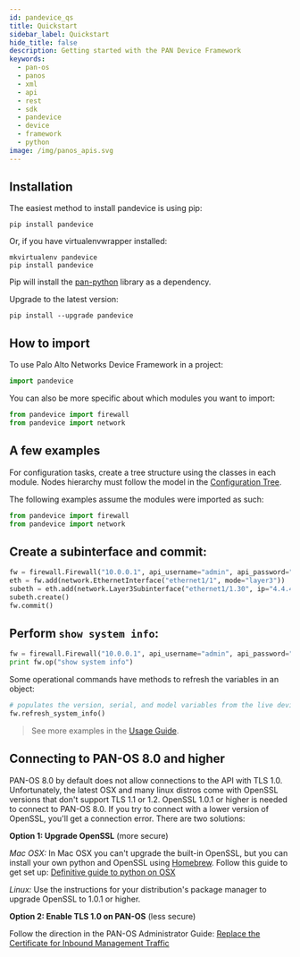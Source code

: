 ```yaml
---
id: pandevice_qs
title: Quickstart
sidebar_label: Quickstart
hide_title: false
description: Getting started with the PAN Device Framework
keywords:
  - pan-os
  - panos
  - xml
  - api
  - rest
  - sdk
  - pandevice
  - device
  - framework
  - python
image: /img/panos_apis.svg
---
```


## Installation

The easiest method to install pandevice is using pip:

    pip install pandevice

Or, if you have virtualenvwrapper installed:

    mkvirtualenv pandevice
    pip install pandevice

Pip will install the [pan-python](/docs/panpython_qs) library as a dependency.

Upgrade to the latest version:

    pip install --upgrade pandevice

## How to import

To use Palo Alto Networks Device Framework in a project:

```python
import pandevice
```

You can also be more specific about which modules you want to import:

```python
from pandevice import firewall
from pandevice import network
```

## A few examples

For configuration tasks, create a tree structure using the classes in
each module. Nodes hierarchy must follow the model in the [Configuration
Tree](http://pandevice.readthedocs.io/en/latest/configtree.html).

The following examples assume the modules were imported as such:

```python
from pandevice import firewall
from pandevice import network
```

## Create a subinterface and commit:

```python
fw = firewall.Firewall("10.0.0.1", api_username="admin", api_password="admin")
eth = fw.add(network.EthernetInterface("ethernet1/1", mode="layer3"))
subeth = eth.add(network.Layer3Subinterface("ethernet1/1.30", ip="4.4.4.4/24", tag=30))
subeth.create()
fw.commit()
```

## Perform `show system info`:

```python
fw = firewall.Firewall("10.0.0.1", api_username="admin", api_password="admin")
print fw.op("show system info")
```

Some operational commands have methods to refresh the variables in an
object:

```python
# populates the version, serial, and model variables from the live device
fw.refresh_system_info()
```

> See more examples in the [Usage Guide](http://pandevice.readthedocs.io/en/latest/usage.html).

## Connecting to PAN-OS 8.0 and higher

PAN-OS 8.0 by default does not allow connections to the API with TLS
1.0. Unfortunately, the latest OSX and many linux distros come with
OpenSSL versions that don't support TLS 1.1 or 1.2. OpenSSL 1.0.1 or
higher is needed to connect to PAN-OS 8.0. If you try to connect with a
lower version of OpenSSL, you'll get a connection error. There are two
solutions:

**Option 1: Upgrade OpenSSL** (more secure)

_Mac OSX:_ In Mac OSX you can't upgrade the built-in OpenSSL, but you
can install your own python and OpenSSL using [Homebrew](https://brew.sh/). Follow this
guide to get set up: [Definitive guide to python on OSX](https://medium.com/@briantorresgil/definitive-guide-to-python-on-mac-osx-65acd8d969d0)

_Linux:_ Use the instructions for your distribution's package manager to
upgrade OpenSSL to 1.0.1 or higher.

**Option 2: Enable TLS 1.0 on PAN-OS** (less secure)

Follow the direction in the PAN-OS Administrator Guide: [Replace the
Certificate for Inbound Management Traffic](https://www.paloaltonetworks.com/documentation/80/pan-os/pan-os/certificate-management/replace-the-certificate-for-inbound-management-traffic)
